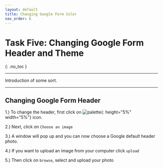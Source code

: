 ```yaml
---
layout: default
title: Changing Google Form Color
nav_order: 6
---
```


# Task Five: Changing Google Form Header and Theme

{: .no_toc }

---

Introduction of some sort.

---

## Changing Google Form Header

1.) To change the header, first click on ![palette](https://github.com/kevtrng/Google-Forms-Guide/blob/gh-pages/docs/images/icons/paint-palette.png?raw=true){: height="5%" width="5%"} icon.

2.) Next, click on `Choose an image`

3.) A window will pop up and you can now choose a Google default header photo.

4.) If you want to upload an image from your computer click `upload`

5.) Then click on `browse`, select and upload your photo 